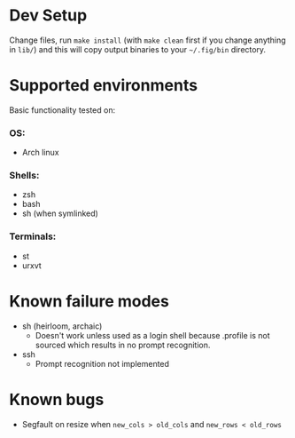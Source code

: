 # Dev Setup

Change files, run `make install` (with `make clean` first if you change
anything in `lib/`) and this will copy output binaries to your
`~/.fig/bin` directory.

# Supported environments

Basic functionality tested on:
### OS:
- Arch linux

### Shells:
- zsh
- bash
- sh (when symlinked)

### Terminals:
- st
- urxvt

# Known failure modes
- sh (heirloom, archaic)
    - Doesn't work unless used as a login shell because .profile is not sourced
      which results in no prompt recognition.
- ssh
    - Prompt recognition not implemented

# Known bugs
- Segfault on resize when `new_cols > old_cols` and `new_rows < old_rows`
